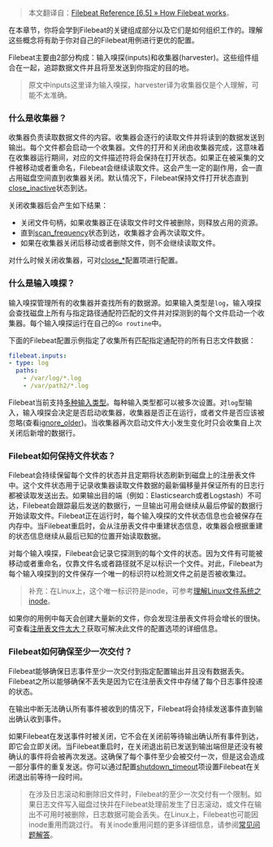 >本文翻译自：[Filebeat Reference [6.5] » How Filebeat works](https://www.elastic.co/guide/en/beats/filebeat/current/how-filebeat-works.html#input)。

在本章节，你将会学到Filebeat的关键组成部分以及它们是如何组织工作的。理解这些概念将有助于你对自己的Filebeat用例进行更优的配置。

Filebeat主要由2部分构成：输入嗅探(inputs)和收集器(harvester)。这些组件组合在一起，追踪数据文件并且将至发送到你指定的目的地。
>原文中inputs这里译为输入嗅探，harvester译为收集器仅是个人理解，可能不太准确。

### 什么是收集器？
收集器负责读取数据文件的内容。收集器会逐行的读取文件并将读到的数据发送到输出。每个文件都会启动一个收集器。文件的打开和关闭由收集器完成，这意味着在收集器运行期间，对应的文件描述符将会保持在打开状态。如果正在被采集的文件被移动或者重命名，Filebeat会继续读取文件。这会产生一定的副作用，会一直占用磁盘空间直到收集器关闭。默认情况下，Filebeat保持文件打开状态直到[close_inactive](https://www.elastic.co/guide/en/beats/filebeat/current/filebeat-input-log.html#filebeat-input-log-close-inactive)状态到达。

关闭收集器后会产生如下结果：
- 关闭文件句柄，如果收集器正在读取文件时文件被删除，则释放占用的资源。
- 直到[scan_frequency](https://www.elastic.co/guide/en/beats/filebeat/current/filebeat-input-log.html#filebeat-input-log-scan-frequency)状态到达，收集器才会再次读取文件。
- 如果在收集器关闭后移动或者删除文件，则不会继续读取文件。

对什么时候关闭收集器，可对[close_*](https://www.elastic.co/guide/en/beats/filebeat/current/filebeat-input-log.html#filebeat-input-log-close-options)配置项进行配置。

### 什么是输入嗅探？
输入嗅探管理所有的收集器并查找所有的数据源。如果输入类型是```log```，输入嗅探会查找磁盘上所有与指定路径通配符匹配的文件并对探测到的每个文件启动一个收集器。每个输入嗅探运行在自己的```Go routine```中。

下面的Filebeat配置示例指定了收集所有匹配指定通配符的所有日志文件数据：
```yaml
filebeat.inputs:
- type: log
  paths:
    - /var/log/*.log
    - /var/path2/*.log
```
Filebeat当前支持[多种输入类型](https://www.elastic.co/guide/en/beats/filebeat/current/configuration-filebeat-options.html#filebeat-input-types)。每种输入类型都可以被多次设置。对```log```型输入，输入嗅探会决定是否启动收集器，收集器是否正在运行，或者文件是否应该被忽略(查看[ignore_older](https://www.elastic.co/guide/en/beats/filebeat/current/filebeat-input-log.html#filebeat-input-log-ignore-older))。当收集器再次启动文件大小发生变化时只会收集自上次关闭后新增的数据行。

### Filebeat如何保持文件状态？
Filebeat会持续保留每个文件的状态并且定期将状态刷新到磁盘上的注册表文件中。这个文件状态用于记录收集器读取文件数据的最新偏移量并保证所有的日志行都被读取发送出去。如果输出目的端（例如：Elasticsearch或者Logstash）不可达，Filebeat会跟踪最后发送的数据行，一旦输出可用会继续从最后停留的数据行开始读取文件。Filebeat正在运行时，每个输入嗅探的文件状态信息也会被保存在内存中。当Filebeat重启时，会从注册表文件中重建状态信息，收集器会根据重建的状态信息继续从最后已知的位置开始读取数据。

对每个输入嗅探，Filebeat会记录它探测到的每个文件的状态。因为文件有可能被移动或者重命名，仅靠文件名或者路径就不足以标识一个文件。对此，Filebeat为每个输入嗅探到的文件保存一个唯一的标识符以检测文件之前是否被收集过。
> 补充：在Linux上，这个唯一标识符是inode，可参考[理解Linux文件系统之inode](https://www.cnblogs.com/xiexj/p/7214502.html)。

如果你的用例中每天会创建大量新的文件，你会发现注册表文件将会增长的很快。可查看[注册表文件太大？](https://www.elastic.co/guide/en/beats/filebeat/current/faq.html#reduce-registry-size)获取可解决此文件的配置选项的详细信息。

### Filebeat如何确保至少一次交付？
Filebeat能够确保日志事件至少一次交付到指定配置输出并且没有数据丢失。Filebeat之所以能够确保不丢失是因为它在注册表文件中存储了每个日志事件投递的状态。

在输出中断无法确认所有事件被收到的情况下，Filebeat将会持续发送事件直到输出确认收到事件。

如果Filebeat在发送事件时被关闭，它不会在关闭前等待输出确认所有事件到达，即它会立即关闭。当Filebeat重启时，在关闭退出前已发送到输出端但是还没有被确认的事件将会被再次发送。这确保了每个事件至少会被交付一次，但是这会造成一部分事件的重复发送。你可以通过配置[shutdown_timeout](https://www.elastic.co/guide/en/beats/filebeat/current/configuration-general-options.html#shutdown-timeout)项设置Filebeat在关闭退出前等待一段时间。

>在涉及日志滚动和删除旧文件时，Filebeat的至少一次交付有一个限制。如果日志文件写入磁盘过快并在Filebeat处理前发生了日志滚动，或文件在输出不可用时被删除，日志数据可能会丢失。在Linux上，Filebeat也可能因inode重用而跳过行。 有关inode重用问题的更多详细信息，请参阅[常见问题解答](https://www.elastic.co/guide/en/beats/filebeat/current/faq.html#faq)。
